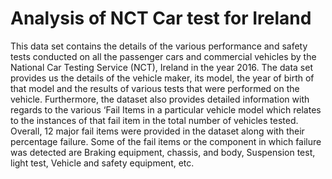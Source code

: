 # Analysis of NCT Car test for Ireland 
This data set contains the details of the various performance and safety tests conducted on all the passenger cars and commercial vehicles by the National Car Testing Service (NCT), Ireland in the year 2016. The data set provides us the details of the vehicle maker, its model, the year of birth of that model and the results of various tests that were performed on the vehicle. Furthermore, the dataset also provides detailed information with regards to the various ‘Fail Items in a particular vehicle model which relates to the instances of that fail item in the total number of vehicles tested. Overall, 12 major fail items were provided in the dataset along with their percentage failure. Some of the fail items or the component in which failure was detected are Braking equipment, chassis, and body, Suspension test, light test, Vehicle and safety equipment, etc.
